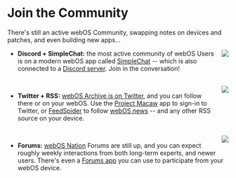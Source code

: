 # Join the Community
There's still an active webOS Community, swapping notes on devices and patches, and even building new apps...

<img src="../images/discord.png" align="right" style="padding-left: 8px">

* **Discord + SimpleChat:** the most active community of webOS Users is on a modern webOS app called [SimpleChat](http://appcatalog.webosarchive.com/showMuseum.php?search=simplechat) -- which is also connected to a [Discord server](discord.gg/7NrrT8exrn). Join in the conversation!<br>
 <br>
<img src="../images/twitter.png" align="right" style="padding-left: 8px">
 
* **Twitter + RSS:** [webOS Archive is on Twitter](https://www.twitter.com/webOSArchive), and you can follow there or on your webOS. Use the [Project Macaw](https://preware.pivotce.com/package/net.minego.phnx) app to sign-in to Twitter, or [FeedSpider](http://appcatalog.webosarchive.com/showMuseum.php?search=feedspider) to follow [webOS news](http://www.webosarchive.com/news.php) -- and any other RSS source on your device.
&nbsp;<br>
 <br>
<img src="../images/webosnation.jpg" align="right" style="padding-left: 8px">

* **Forums:** [webOS Nation](https://forums.webosnation.com) Forums are still up, and you can expect roughly weekly interactions from both long-term experts, and newer users. There's even a [Forums app](http://appcatalog.webosarchive.com/showMuseumDetails.php?search=forums&app=1005770) you can use to participate from your webOS device.

